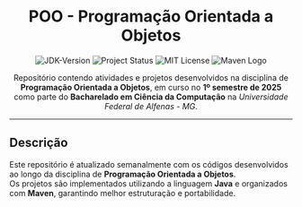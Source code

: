 <h1 align="center">POO - Programação Orientada a Objetos</h1>

<p align="center">
  <img loading="lazy" alt="JDK-Version" src="https://img.shields.io/badge/Java-21-blue?style=flat-square&labelColor=grey">
  <img loading="lazy" alt="Project Status" src="https://img.shields.io/badge/Status-Cursando-yellow?style=flat-square&labelColor=grey&color=yellow">
  <img loading="lazy" alt="MIT License" src="https://img.shields.io/badge/License-MIT-blue?style=flat-square"/>
  <img loading="lazy" alt="Maven Logo" src="https://img.shields.io/badge/Maven-3.8.7-C71A36?style=flat-square&logo=apachemaven">
</p>

<p align="center">
  Repositório contendo atividades e projetos desenvolvidos na disciplina de <b>Programação Orientada a Objetos</b>, 
  em curso no <b>1º semestre de 2025</b> como parte do <strong>Bacharelado em Ciência da Computação</strong> 
  na <em>Universidade Federal de Alfenas - MG</em>.
</p>

---

## Descrição

Este repositório é atualizado semanalmente com os códigos desenvolvidos ao longo da disciplina de **Programação Orientada a Objetos**.  
Os projetos são implementados utilizando a linguagem **Java** e organizados com **Maven**, garantindo melhor estruturação e portabilidade.
